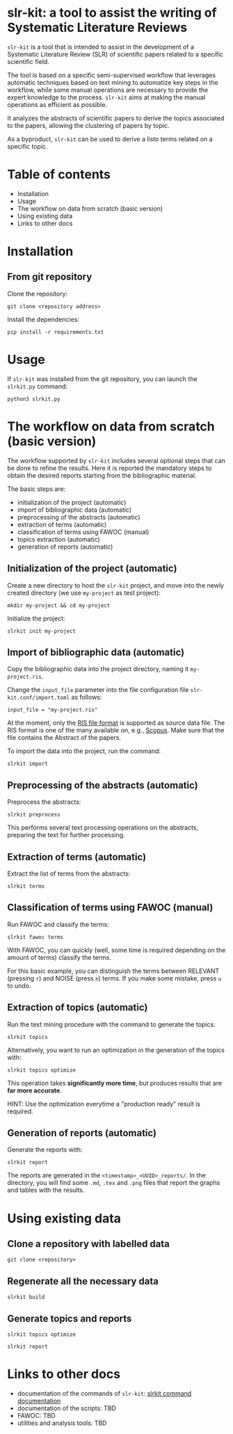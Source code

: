 # slr-kit: a tool to assist the writing of Systematic Literature Reviews

`slr-kit` is a tool that is intended to assist in the development of a Systematic Literature Review (SLR) of scientific papers related to a specific scientific field.

The tool is based on a specific semi-supervised workflow that leverages automatic techniques based on text mining to automatize key steps in the workflow, while some manual operations are necessary to provide the expert knowledge to the process. `slr-kit` aims at making the manual operations as efficient as possible.

It analyzes the abstracts of scientific papers to derive the topics associated to the papers, allowing the clustering of papers by topic.

As a byproduct, `slr-kit` can be used to derive a listo terms related on a specific topic.

# Table of contents

- Installation
- Usage
- The workflow on data from scratch (basic version)
- Using existing data
- Links to other docs

# Installation

## From git repository

Clone the repository:

```
git clone <repository address>
```

Install the dependencies:

```
pip install -r requirements.txt
```

# Usage

If `slr-kit` was installed from the git repository, you can launch the `slrkit.py` command:

```
python3 slrkit.py
```

# The workflow on data from scratch (basic version)

The workflow supported by `slr-kit` includes several optional steps that can be done to refine the results.
Here it is reported the mandatory steps to obtain the desired reports starting from the bibliographic material.

The basic steps are:

- initialization of the project (automatic)
- import of bibliographic data (automatic)
- preprocessing of the abstracts (automatic)
- extraction of terms (automatic)
- classification of terms using FAWOC (manual)
- topics extraction (automatic)
- generation of reports (automatic)


## Initialization of the project (automatic)

Create a new directory to host the `slr-kit` project, and move into the newly created directory (we use `my-project` as test project):

```
mkdir my-project && cd my-project
```

Initialize the project:

```
slrkit init my-project
```

## Import of bibliographic data (automatic)

Copy the bibliographic data into the project directory, naming it `my-project.ris`.

Change the `input_file` parameter into the file configuration file `slr-kit.conf/import.toml` as follows:

```
input_file = "my-project.ris"
```

At the moment, only the [RIS file format](https://en.wikipedia.org/wiki/RIS_(file_format)) is supported as source data file.
The RIS format is one of the many available on, e.g., [Scopus](https://www.scopus.com/).
Make sure that the file contains the Abstract of the papers.

To import the data into the project, run the command:

```
slrkit import
```

## Preprocessing of the abstracts (automatic)

Preprocess the abstracts:

```
slrkit preprocess
```

This performs several text processing operations on the abstracts, preparing the text for further processing.

## Extraction of terms (automatic)

Extract the list of terms from the abstracts:

```
slrkit terms
```

## Classification of terms using FAWOC (manual)

Run FAWOC and classify the terms:

```
slrkit fawoc terms
```

With FAWOC, you can quickly (well, some time is required depending on the amount of terms) classify the terms.

For this basic example, you can distinguish the terms between RELEVANT (pressing `r`) and NOISE (press `n`) terms.
If you make some mistake, press `u` to undo.

## Extraction of topics (automatic)

Run the text mining procedure with the command to generate the topics:

```
slrkit topics
```

Alternatively, you want to run an optimization in the generation of the topics with:

```
slrkit topics optimize
```

This operation takes **significantly more time**, but produces results that are **far more accurate**.

HINT: Use the optimization everytime a "production ready" result is required.

## Generation of reports (automatic)

Generate the reports with:

```
slrkit report
```

The reports are generated in the `<timestamp>_<UUID>_reports/`.
In the directory, you will find some `.md`, `.tex` and `.png` files that report the graphs and tables with the results.

# Using existing data

## Clone a repository with labelled data

```
git clone <repository>
```

## Regenerate all the necessary data

```
slrkit build
```

## Generate topics and reports

```
slrkit topics optimize
```

```
slrkit report
```

# Links to other docs

- documentation of the commands of `slr-kit`: [slrkit command documentation](slrkit.md)
- documentation of the scripts: TBD
- FAWOC: TBD
- utilities and analysis tools: TBD

